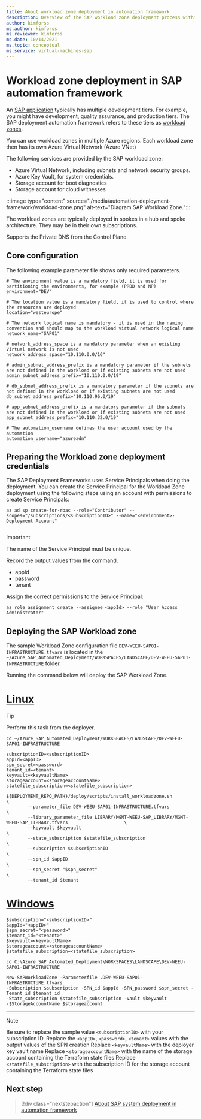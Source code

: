 ```yaml
---
title: About workload zone deployment in automation framework
description: Overview of the SAP workload zone deployment process within the SAP deployment automation framework on Azure.
author: kimforss
ms.author: kimforss
ms.reviewer: kimforss
ms.date: 10/14/2021
ms.topic: conceptual
ms.service: virtual-machines-sap
---
```


# Workload zone deployment in SAP automation framework

An [SAP application](automation-deployment-framework.md#sap-concepts) typically has multiple development tiers. For example, you might have development, quality assurance, and production tiers. The SAP deployment automation framework refers to these tiers as [workload zones](automation-deployment-framework.md#deployment-components).

You can use workload zones in multiple Azure regions. Each workload zone then has its own Azure Virtual Network (Azure VNet)

The following services are provided by the SAP workload zone:

- Azure Virtual Network, including subnets and network security groups.
- Azure Key Vault, for system credentials.
- Storage account for boot diagnostics
- Storage account for cloud witnesses

:::image type="content" source="./media/automation-deployment-framework/workload-zone.png" alt-text="Diagram SAP Workload Zone.":::

The workload zones are typically deployed in spokes in a hub and spoke architecture. They may be in their own subscriptions.

Supports the Private DNS from the Control Plane.


## Core configuration

The following example parameter file shows only required parameters.

```azurecli-interactive
# The environment value is a mandatory field, it is used for partitioning the environments, for example (PROD and NP)
environment="DEV"

# The location value is a mandatory field, it is used to control where the resources are deployed
location="westeurope"

# The network logical name is mandatory - it is used in the naming convention and should map to the workload virtual network logical name 
network_name="SAP01"

# network_address_space is a mandatory parameter when an existing Virtual network is not used
network_address_space="10.110.0.0/16"

# admin_subnet_address_prefix is a mandatory parameter if the subnets are not defined in the workload or if existing subnets are not used
admin_subnet_address_prefix="10.110.0.0/19"

# db_subnet_address_prefix is a mandatory parameter if the subnets are not defined in the workload or if existing subnets are not used
db_subnet_address_prefix="10.110.96.0/19"

# app_subnet_address_prefix is a mandatory parameter if the subnets are not defined in the workload or if existing subnets are not used
app_subnet_address_prefix="10.110.32.0/19"

# The automation_username defines the user account used by the automation
automation_username="azureadm"

```

## Preparing the Workload zone deployment credentials

The SAP Deployment Frameworks uses Service Principals when doing the deployment. You can create the Service Principal for the Workload Zone deployment using the following steps using an account with permissions to create Service Principals:


```azurecli-interactive
az ad sp create-for-rbac --role="Contributor" --scopes="/subscriptions/<subscriptionID>" --name="<environment>-Deployment-Account"
  
```

> [!IMPORTANT]
> The name of the Service Principal must be unique.
>
> Record the output values from the command.
   > - appId
   > - password
   > - tenant

Assign the correct permissions to the Service Principal: 

```azurecli-interactive
az role assignment create --assignee <appId> --role "User Access Administrator"
```

## Deploying the SAP Workload zone
   
The sample Workload Zone configuration file `DEV-WEEU-SAP01-INFRASTRUCTURE.tfvars` is located in the `~/Azure_SAP_Automated_Deployment/WORKSPACES/LANDSCAPE/DEV-WEEU-SAP01-INFRASTRUCTURE` folder.

Running the command below will deploy the SAP Workload Zone.

# [Linux](#tab/linux)

> [!TIP]
> Perform this task from the deployer.

```azurecli-interactive
cd ~/Azure_SAP_Automated_Deployment/WORKSPACES/LANDSCAPE/DEV-WEEU-SAP01-INFRASTRUCTURE

subscriptionID=<subscriptionID>
appId=<appID>
spn_secret=<password>
tenant_id=<tenant>
keyvault=<keyvaultName>
storageaccount=<storageaccountName>
statefile_subscription=<statefile_subscription>

${DEPLOYMENT_REPO_PATH}/deploy/scripts/install_workloadzone.sh                                                  \
        --parameter_file DEV-WEEU-SAP01-INFRASTRUCTURE.tfvars           \
        --library_parameter_file LIBRARY/MGMT-WEEU-SAP_LIBRARY/MGMT-WEEU-SAP_LIBRARY.tfvars                     \
        --keyvault $keyvault                                                                                    \
        --state_subscription $statefile_subscription                                                            \
        --subscription $subscriptionID                                                                          \
        --spn_id $appID                                                                                         \
        --spn_secret "$spn_secret"                                                                              \ 
        --tenant_id $tenant
```
# [Windows](#tab/windows)

```powershell-interactive
$subscription="<subscriptionID>"
$appId="<appID>"
$spn_secret="<password>"
$tenant_id="<tenant>"
$keyvault=<keyvaultName>
$storageaccount=<storageaccountName>
$statefile_subscription=<statefile_subscription>

cd C:\Azure_SAP_Automated_Deployment\WORKSPACES\LANDSCAPE\DEV-WEEU-SAP01-INFRASTRUCTURE

New-SAPWorkloadZone -Parameterfile .DEV-WEEU-SAP01-INFRASTRUCTURE.tfvars 
-Subscription $subscription -SPN_id $appId -SPN_password $spn_secret -Tenant_id $tenant_id
-State_subscription $statefile_subscription -Vault $keyvault -$StorageAccountName $storageaccount
```

---

> [!NOTE]
> Be sure to replace the sample value `<subscriptionID>` with your subscription ID.
> Replace the `<appID>`, `<password>`, `<tenant>` values with the output values of the SPN creation
> Replace `<keyvaultName>` with the deployer key vault name
> Replace `<storageaccountName>` with the name of the storage account containing the Terraform state files
> Replace `<statefile_subscription>` with the subscription ID for the storage account containing the Terraform state files

## Next step

> [!div class="nextstepaction"]
> [About SAP system deployment in automation framework](automation-system-deployment.md)
